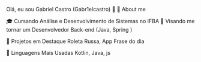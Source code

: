 Olá, eu sou Gabriel Castro (Gabr1elcastro) 👋
🏢 About me

🎓 Cursando Análise e Desenvolvimento de Sistemas no IFBA
🚀 Visando me tornar um Desenvolvedor Back-end (Java, Spring )

📌 Projetos em Destaque
Roleta Russa,
App Frase do dia

🚀 Linguagens Mais Usadas
Kotlin, Java, js
